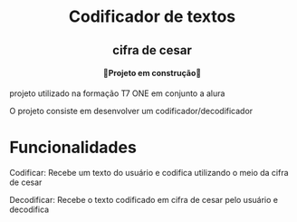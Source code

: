 <h1 align="center"> Codificador de textos </h1>
<h2 align="center"><str> cifra de cesar </str></h2>

<h4 align="center"><strong> 🚧Projeto em construção🚧 </strong></h4>

<p>
  projeto utilizado na formação T7 ONE em conjunto a alura
</p>

<p>
  O projeto consiste em desenvolver um codificador/decodificador
</p>

<p>
  <h1> Funcionalidades</h1>
  <p>Codificar: Recebe um texto do usuário e codifica utilizando o meio da cifra de cesar</p>
  <p>Decodificar: Recebe o texto codificado em cifra de cesar pelo usuário e decodifica</p>
</p>
